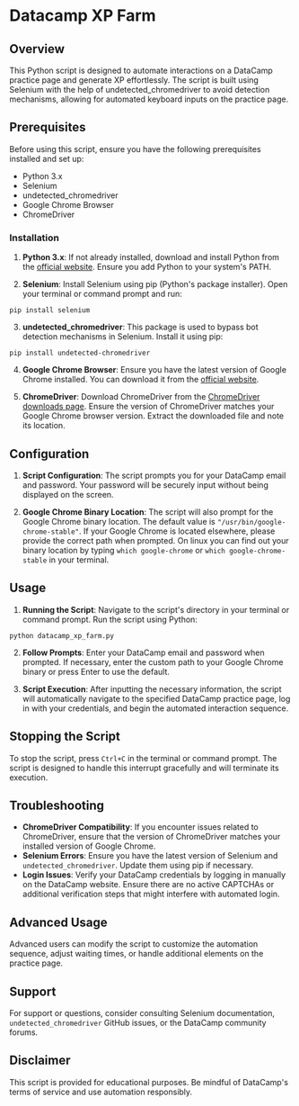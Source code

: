 # Datacamp XP Farm

## Overview

This Python script is designed to automate interactions on a DataCamp practice page and generate XP effortlessly. The script is built using Selenium with the help of undetected_chromedriver to avoid detection mechanisms, allowing for automated keyboard inputs on the practice page.

## Prerequisites

Before using this script, ensure you have the following prerequisites installed and set up:

- Python 3.x
- Selenium
- undetected_chromedriver
- Google Chrome Browser
- ChromeDriver

### Installation

1. **Python 3.x**: If not already installed, download and install Python from the [official website](https://www.python.org/). Ensure you add Python to your system's PATH.

2. **Selenium**: Install Selenium using pip (Python's package installer). Open your terminal or command prompt and run:

`pip install selenium`

3. **undetected_chromedriver**: This package is used to bypass bot detection mechanisms in Selenium. Install it using pip:

`pip install undetected-chromedriver`

4. **Google Chrome Browser**: Ensure you have the latest version of Google Chrome installed. You can download it from the [official website](https://www.google.com/chrome/).

5. **ChromeDriver**: Download ChromeDriver from the [ChromeDriver downloads page](https://sites.google.com/a/chromium.org/chromedriver/downloads). Ensure the version of ChromeDriver matches your Google Chrome browser version. Extract the downloaded file and note its location.

## Configuration

1. **Script Configuration**: The script prompts you for your DataCamp email and password. Your password will be securely input without being displayed on the screen. 

2. **Google Chrome Binary Location**: The script will also prompt for the Google Chrome binary location. The default value is `"/usr/bin/google-chrome-stable"`. If your Google Chrome is located elsewhere, please provide the correct path when prompted. On linux you can find out your binary location by typing `which google-chrome` or `which google-chrome-stable` in your terminal.

## Usage

1. **Running the Script**: Navigate to the script's directory in your terminal or command prompt. Run the script using Python:

`python datacamp_xp_farm.py`

2. **Follow Prompts**: Enter your DataCamp email and password when prompted. If necessary, enter the custom path to your Google Chrome binary or press Enter to use the default.

3. **Script Execution**: After inputting the necessary information, the script will automatically navigate to the specified DataCamp practice page, log in with your credentials, and begin the automated interaction sequence.

## Stopping the Script

To stop the script, press `Ctrl+C` in the terminal or command prompt. The script is designed to handle this interrupt gracefully and will terminate its execution.

## Troubleshooting

- **ChromeDriver Compatibility**: If you encounter issues related to ChromeDriver, ensure that the version of ChromeDriver matches your installed version of Google Chrome.
- **Selenium Errors**: Ensure you have the latest version of Selenium and `undetected_chromedriver`. Update them using pip if necessary.
- **Login Issues**: Verify your DataCamp credentials by logging in manually on the DataCamp website. Ensure there are no active CAPTCHAs or additional verification steps that might interfere with automated login.

## Advanced Usage

Advanced users can modify the script to customize the automation sequence, adjust waiting times, or handle additional elements on the practice page.

## Support

For support or questions, consider consulting Selenium documentation, `undetected_chromedriver` GitHub issues, or the DataCamp community forums.

## Disclaimer

This script is provided for educational purposes. Be mindful of DataCamp's terms of service and use automation responsibly.
